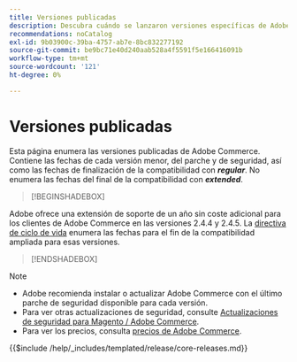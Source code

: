 ```yaml
---
title: Versiones publicadas
description: Descubra cuándo se lanzaron versiones específicas de Adobe Commerce.
recommendations: noCatalog
exl-id: 9b03900c-39ba-4757-ab7e-8bc832277192
source-git-commit: be9bc71e40d240aab528a4f5591f5e166416091b
workflow-type: tm+mt
source-wordcount: '121'
ht-degree: 0%

---
```


# Versiones publicadas

Esta página enumera las versiones publicadas de Adobe Commerce. Contiene las fechas de cada versión menor, del parche y de seguridad, así como las fechas de finalización de la compatibilidad con **_regular_**. No enumera las fechas del final de la compatibilidad con **_extended_**.

>[!BEGINSHADEBOX]

Adobe ofrece una extensión de soporte de un año sin coste adicional para los clientes de Adobe Commerce en las versiones 2.4.4 y 2.4.5. La [directiva de ciclo de vida](lifecycle-policy.md) enumera las fechas para el fin de la compatibilidad ampliada para esas versiones.

>[!ENDSHADEBOX]

>[!NOTE]
>
>- Adobe recomienda instalar o actualizar Adobe Commerce con el último parche de seguridad disponible para cada versión.
>- Para ver otras actualizaciones de seguridad, consulte [Actualizaciones de seguridad para Magento / Adobe Commerce](https://helpx.adobe.com/security/products/magento.html).
>- Para ver los precios, consulta [precios de Adobe Commerce](https://business.adobe.com/products/magento/pricing.html).

{{$include /help/_includes/templated/release/core-releases.md}}
